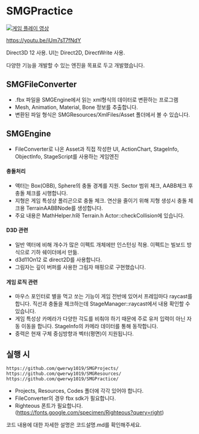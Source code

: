 # SMGPractice
[![게임 플레이 영상](http://img.youtube.com/vi/iUm7sT7fNdY/0.jpg)](https://youtu.be/iUm7sT7fNdY?t=0s)

https://youtu.be/iUm7sT7fNdY

Direct3D 12 사용. UI는 Direct2D, DirectWrite 사용.

다양한 기능을 개발할 수 있는 엔진을 목표로 두고 개발했습니다.


## SMGFileConverter
* .fbx 파일을 SMGEngine에서 읽는 xml형식의 데이터로 변환하는 프로그램
* Mesh, Animation, Material, Bone 정보를 추출합니다.
* 변환된 파일 형식은 SMGResources/XmlFiles/Asset 폴더에서 볼 수 있습니다.


## SMGEngine
* FileConverter로 나온 Asset과 직접 작성한 UI, ActionChart, StageInfo, ObjectInfo, StageScript를 사용하는 게임엔진

#### 충돌처리
* 액터는 Box(OBB), Sphere의 충돌 경계를 지원. Sector 범위 체크, AABB체크 후 충돌 체크를 시행합니다.
* 지형은 게임 특성상 폴리곤으로 충돌 체크. 연산을 줄이기 위해 지형 생성시 충돌 체크용 TerrainAABBNode를 생성합니다.
* 주요 내용은 MathHelper.h와 Terrain.h Actor::checkCollision에 있습니다.

#### D3D 관련
* 일반 액터에 비해 개수가 많은 이펙트 개체에만 인스턴싱 적용. 이펙트는 빌보드 방식으로 기하 쉐이더에서 만듦.
* d3d11On12 로 direct2D를 사용합니다.
* 그림자는 깊이 버퍼를 사용한 그림자 매핑으로 구현했습니다.

#### 게임 로직 관련
* 마우스 포인터로 별을 먹고 쏘는 기능이 게임 전반에 있어서 프레임마다 raycast를 합니다. 직선과 충돌을 체크하는데 StageManager::raycast에서 내용 확인할 수 있습니다.
* 게임 특성상 카메라가 다양한 각도를 비춰야 하기 때문에 주로 유저 입력이 아닌 자동 이동을 합니다. StageInfo의 카메라 데이터를 통해 동작합니다.
* 중력은 현재 구체 중심방향과 벡터(평면)이 지원됩니다.

## 실행 시
    https://github.com/qwerwy1019/SMGProjects/
    https://github.com/qwerwy1019/SMGResources/
    https://github.com/qwerwy1019/SMGPractice/
* Projects, Resources, Codes 폴더에 각각 있어야 합니다.
* FileConverter의 경우 fbx sdk가 필요합니다.
* Righteous 폰트가 필요합니다. (https://fonts.google.com/specimen/Righteous?query=right)

코드 내용에 대한 자세한 설명은 코드설명.md를 확인해주세요.
